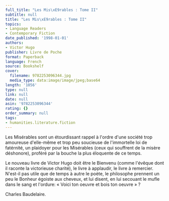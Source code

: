 ```yaml
---
full_title: "Les Mis\xE9rables : Tome II"
subtitle: null
title: "Les Mis\xE9rables : Tome II"
topics:
- Language Readers
- Contemporary Fiction
date_published: '1998-01-01'
authors:
- Victor Hugo
publisher: Livre de Poche
format: Paperback
language: French
source: Bookshelf
cover:
  filename: 9782253096344.jpg
  media_type: data:image/image/jpeg;base64
length: '1056'
type: null
link: null
date: null
asin: '9782253096344'
rating: {}
order_summary: null
tags:
- humanities.literature.fiction
---
```

Les Misérables sont un étourdissant rappel à l'ordre d'une société trop amoureuse d'elle-même et trop peu soucieuse de l'immortelle loi de fatérnité, un plaidoyer pour les Misérables (ceux qui souffrent de la misère déshonore), proféré par la bouche la plus éloquente de ce temps.

Le nouveau livre de Victor Hugo doit être le Bienvenu (comme l'évêque dont il raconte la victorieuse charité), le livre à applaudir, le livre à remercier. N'est-il pas utile que de temps à autre le poète, le philosophe prennent un peu le Bonheur égoiste aux cheveux, et lui disent, en lui secouant le mufle dans le sang et l'ordure: « Voici ton oeuvre et bois ton oeuvre » ?

Charles Baudelaire.
